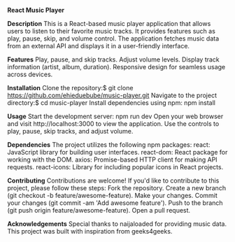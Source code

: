 **React Music Player**

**Description**
This is a React-based music player application that allows users to listen to their favorite music tracks. It provides features such as play, pause, skip, and volume control. The application fetches music data from an external API and displays it in a user-friendly interface.

**Features**
Play, pause, and skip tracks.
Adjust volume levels.
Display track information (artist, album, duration).
Responsive design for seamless usage across devices.

**Installation**
Clone the repository:$ git clone https://github.com/ehieduebube/music-player.git
Navigate to the project directory:$ cd music-player
Install dependencies using npm: npm install

**Usage**
Start the development server:  npm run dev
Open your web browser and visit http://localhost:3000 to view the application.
Use the controls to play, pause, skip tracks, and adjust volume.

**Dependencies**
The project utilizes the following npm packages:
react: JavaScript library for building user interfaces.
react-dom: React package for working with the DOM.
axios: Promise-based HTTP client for making API requests.
react-icons: Library for including popular icons in React projects.

**Contributing**
Contributions are welcome! If you'd like to contribute to this project, please follow these steps:
Fork the repository.
Create a new branch (git checkout -b feature/awesome-feature).
Make your changes.
Commit your changes (git commit -am 'Add awesome feature').
Push to the branch (git push origin feature/awesome-feature).
Open a pull request.

**Acknowledgements**
Special thanks to naijaloaded for providing music data.
This project was built with inspiration from geeks4geeks.
